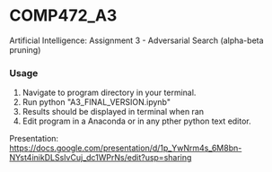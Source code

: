 # COMP472_A3
Artificial Intelligence: Assignment 3 - Adversarial Search (alpha-beta pruning)

### Usage
1. Navigate to program directory in your terminal.
2. Run python "A3_FINAL_VERSION.ipynb" 
3. Results should be displayed in terminal when ran
4. Edit program in a Anaconda or in any pther python text editor.

Presentation: https://docs.google.com/presentation/d/1p_YwNrm4s_6M8bn-NYst4inikDLSsIvCuj_dc1WPrNs/edit?usp=sharing



